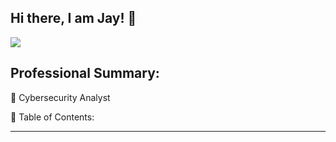 ## Hi there, I am Jay! 👋

<a href="https://www.linkedin.com/in/jaysonruby/"><img src="https://img.shields.io/badge/-LinkedIn-0072b1?&style=for-the-badge&logo=linkedin&logoColor=white" /></a>

## Professional Summary: 

🔗 Cybersecurity Analyst

🔖 Table of Contents: 

---------------------------------------
<!--
**ZeroDayJay/ZeroDayJay** is a ✨ _special_ ✨ repository because its `README.md` (this file) appears on your GitHub profile.

Here are some ideas to get you started:

- 🔭 I’m currently working on ...
- 🌱 I’m currently learning ...
- 👯 I’m looking to collaborate on ...
- 🤔 I’m looking for help with ...
- 💬 Ask me about ...
- 📫 How to reach me: ...
- 😄 Pronouns: ...
- ⚡ Fun fact: ...
-->

